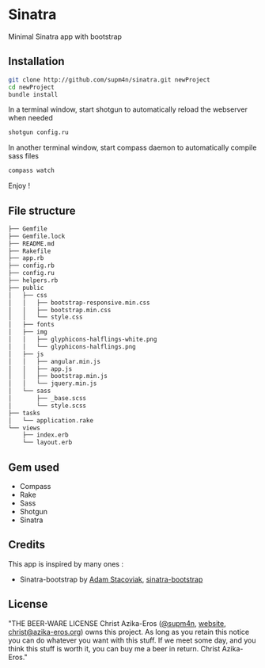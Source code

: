 # Sinatra

Minimal Sinatra app with bootstrap

## Installation

```bash
git clone http://github.com/supm4n/sinatra.git newProject
cd newProject
bundle install
```

In a terminal window, start shotgun to automatically reload the webserver 
when needed

```bash
shotgun config.ru
```

In another terminal window, start compass daemon to automatically compile sass 
files

```bash
compass watch
```

Enjoy !

## File structure

```bash
├── Gemfile
├── Gemfile.lock
├── README.md
├── Rakefile
├── app.rb
├── config.rb
├── config.ru
├── helpers.rb
├── public
│   ├── css
│   │   ├── bootstrap-responsive.min.css
│   │   ├── bootstrap.min.css
│   │   └── style.css
│   ├── fonts
│   ├── img
│   │   ├── glyphicons-halflings-white.png
│   │   └── glyphicons-halflings.png
│   ├── js
│   │   ├── angular.min.js
│   │   ├── app.js
│   │   ├── bootstrap.min.js
│   │   └── jquery.min.js
│   └── sass
│       ├── _base.scss
│       └── style.scss
├── tasks
│   └── application.rake
└── views
    ├── index.erb
    └── layout.erb
```

## Gem used

* Compass
* Rake
* Sass
* Shotgun
* Sinatra

## Credits

This app is inspired by many ones :

* Sinatra-bootstrap by [Adam Stacoviak](https://github.com/adamstac), [sinatra-bootstrap](https://github.com/adamstac/sinatra-bootstrap/)

## License

"THE BEER-WARE LICENSE
Christ Azika-Eros ([@supm4n](http://twitter.com/supm4n), 
[website](http://christ.azika-eros.org), christ@azika-eros.org) owns this project. 
As long as you retain this notice you can do whatever you want with this stuff. 
If we meet some day, and you think this stuff is worth it, you can buy me a beer 
in return. Christ Azika-Eros."
